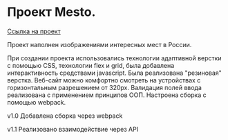 # Проект Mesto. 
[Ссылка на проект](https://ie4fb.github.io/mesto/) 

Проект наполнен изображениями интересных мест в России. 


При создании проекта использовались технологии адаптивной верстки с помощью CSS, технологии flex и grid, была добавлена интерактивность средствами javascript. Была реализована "резиновая" верстка. Веб-сайт можно комфортно смотреть на устройствах с горизонтальным разрешением от 320px. Валидация полей ввода реализована с применением принципов ООП. Настроена сборка с помощью webpack.

v1.0 Добавлена сборка через webpack

v1.1 Реализовано взаимодействие через API
